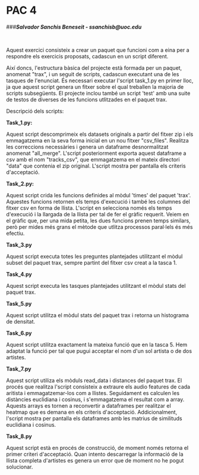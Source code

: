 # PAC 4 

###**_Salvador Sanchis Beneseit - ssanchisb@uoc.edu_**

&nbsp;

Aquest exercici consisteix a crear un paquet que funcioni com a eina per a respondre els exercicis proposats, cadascun en un script diferent.

Així doncs, l'estructura bàsica del projecte està formada per un paquet, anomenat "trax",
i un seguit de scripts, cadascun executant una de les tasques de l'enunciat. És necessari
executar l'script task_1.py en primer lloc, ja que aquest script genera un fitxer sobre
el qual treballen la majoria de scripts subsegüents. El projecte inclou també un script 'test'
amb una suite de testos de diverses de les funcions utlitzades en el paquet trax.

Descripció dels scripts:

**Task_1.py:**

Aquest script descomprimeix els datasets originals a partir del fitxer zip
i els emmagatzema en la seva forma inicial en un nou fitxer "csv_files". Realitza
les correccions necessàries i genera un dataframe desnormalitzat anomenat 
"all_merge". L'script posteriorment exporta aquest dataframe a csv amb el nom 
"tracks_csv", que emmagatzema en el mateix directori "data" que contenia el zip
original. L'script mostra per pantalla els criteris d'acceptació.


**Task_2.py:**
 
Aquest script crida les funcions definides al mòdul 'times' del paquet 'trax'.
Aquestes funcions retornen els temps d'execució i també les
columnes del fitxer csv en forma de llista. L'script en selecciona només els
temps d'execució i la llargada de la llista per tal de fer el gràfic requerit.
Veiem en el gràfic que, per una mida petita, les dues funcions
prenen temps similars, però per mides més grans el mètode que utlitza
 processos paral·lels és més efectiu.    


**Task_3.py**

Aquest script executa totes les preguntes plantejades utilitzant el mòdul
subset del paquet trax, sempre partint del fitxer csv creat a la tasca 1.   

**Task_4.py**

Aquest script executa les tasques plantejades utilitzant el mòdul stats del paquet trax.

**Task_5.py**

Aquest script utilitza el mòdul stats del paquet trax i retorna un histograma de densitat.

**Task_6.py**

Aquest script utilitza exactament la mateixa funció que en la tasca 5. Hem adaptat la
funció per tal que pugui acceptar el nom d'un sol artista o de dos artistes.

**Task_7.py**

Aquest script utiliza els mòduls read_data i distances del paquet trax. El procés que 
realitza l'script consisteix a extraure els audio features de cada aritista i emmagatzemar-los
com a llistes. Seguidament es calculen les distàncies euclidiana i cosinus, i s'emmagatzema
el resultat com a array. Aquests arrays es tornen a reconvertir a dataframes per realitzar
el heatmap que es demana en els criteris d'acceptació. Addicionalment, l'script mostra
per pantalla els dataframes amb les matrius de similituds euclidiana i cosinus.  

**Task_8.py**  

Aquest script està en procés de construcció, de moment només retorna el primer criteri 
d'acceptació. Quan intento descarregar la informació de la llista completa d'artistes
es genera un error que de moment no he pogut solucionar.

